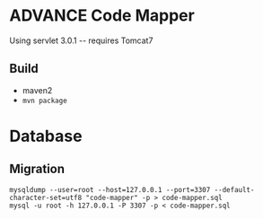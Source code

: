 # ADVANCE Code Mapper

Using servlet 3.0.1 -- requires Tomcat7

## Build

- maven2
- `mvn package`

# Database
## Migration

    mysqldump --user=root --host=127.0.0.1 --port=3307 --default-character-set=utf8 "code-mapper" -p > code-mapper.sql
    mysql -u root -h 127.0.0.1 -P 3307 -p < code-mapper.sql
